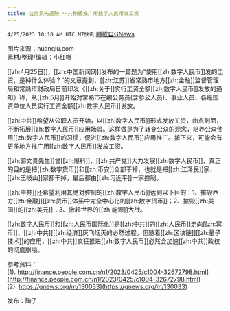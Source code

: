 ```yaml
---
title: 公务员先遭殃 中共积极推广用数字人民币发工资
---
```

`4/25/2023 10:10 AM UTC M7快讯` [轉載自GNews](https://gnews.org/articles/1250842)

图片来源：huanqiu.com       
素材/整理/编辑：小红帽  

[[zh:4月25日]]，[[zh:中国新闻网]]发布的一篇题为“使用[[zh:数字人民币]]发的工资，是种什么体验？“的文章提到，[[zh:江苏]]省常熟市地方[[zh:金融]]监督管理局和常熟市财政局日前印发《[[zh:关于]]实行工资全额[[zh:数字人民币]]发放的通知》称，从[[zh:5月]]开始对常熟市在编公务员(含参公人员)、事业人员、各级国资单位人员实行工资全额[[zh:数字人民币]]发放。  

[[zh:中共]]希望从公职人员开始，以[[zh:数字人民币]]形式发放工资，由点到面，不断拓展[[zh:数字人民币]]应用场景。这样做是为了转变公众的观念，培养公众使用[[zh:数字人民币]]的习惯，促进[[zh:数字人民币]]应用推广。接下来，可能会有更多地方推广用[[zh:数字人民币]]发放工资。  
 
[[zh:郭文贵先生]]曾[[zh:爆料]]，[[zh:共产党]]大力发展[[zh:数字人民币]]，真正的目的是把[[zh:数字货币]]和[[zh:币安]]全部干掉，也就是把[[zh:江泽民]]家、[[zh:王岐山]]家都干掉，最后都由[[zh:习近平]]一家控制。  

[[zh:中共]]还希望利用其绝对控制的[[zh:数字人民币]]达到以下目的：1、摧毁西方[[zh:金融]][[zh:货币]]体系中完全中心化的[[zh:数字货币]]；2、摧毁[[zh:美国]]的[[zh:美元]]；3、掀起世界的[[zh:能源]]大战。  

[[zh:数字人民币]]和[[zh:人民币国际化]]是[[zh:中共]]的[[zh:人民币]]走向[[zh:冥币]]、[[zh:中共]][[zh:经济]]灰飞烟灭的必然过程。但随着[[zh:区块链]][[zh:量子技术]]的应用，[[zh:中共]]疯狂推进[[zh:数字人民币]]必然会加速[[zh:中共]]政权的彻底崩塌。  

参考资料：  
[1). http://finance.people.com.cn/n1/2023/0425/c1004-32672798.html](http://finance.people.com.cn/n1/2023/0425/c1004-32672798.html)         
[2). https://gnews.org/m/130033](https://gnews.org/m/130033)                                                                                                                   
                                                                                                               
发布：陶子




